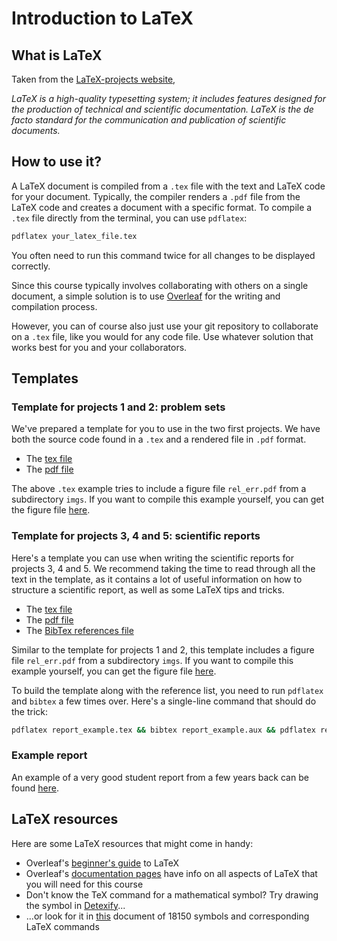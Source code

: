 # Introduction to LaTeX


## What is LaTeX

Taken from the [LaTeX-projects website](https://www.latex-project.org/),

*LaTeX is a high-quality typesetting system; it includes features designed for the production of technical and scientific documentation. LaTeX is the de facto standard for the communication and publication of scientific documents.*

## How to use it?

A LaTeX document is compiled from a `.tex` file with the text and LaTeX code for your document. Typically, the compiler renders a `.pdf` file from the LaTeX code and creates a document with a specific format. To compile a `.tex` file directly from the terminal, you can use `pdflatex`:

```sh
pdflatex your_latex_file.tex
```

You often need to run this command twice for all changes to be displayed correctly.

Since this course typically involves collaborating with others on a single document, a simple solution is to use [Overleaf](https://www.overleaf.com/project) for the writing and compilation process. 

However, you can of course also just use your git repository to collaborate on a `.tex` file, like you would for any code file. Use whatever solution that works best for you and your collaborators.


## Templates

### Template for projects 1 and 2: problem sets

We've prepared a template for you to use in the two first projects. We have both the source code found in a `.tex` and a rendered file in `.pdf` format.

- The [tex file](https://github.com/anderkve/FYS3150/blob/master/book/writing_reports/tex_mal/oppgave_mal.tex)
- The [pdf file](https://github.com/anderkve/FYS3150/blob/master/book/writing_reports/tex_mal/oppgave_mal.pdf)

The above `.tex` example tries to include a figure file `rel_err.pdf` from a subdirectory `imgs`. If you want to compile this example yourself, you can get the figure file [here](https://github.com/anderkve/FYS3150/blob/master/book/writing_reports/tex_mal/imgs/rel_err.pdf).


### Template for projects 3, 4 and 5: scientific reports

Here's a template you can use when writing the scientific reports for projects 3, 4 and 5. We recommend taking the time to read through all the text in the template, as it contains a lot of useful information on how to structure a scientific report, as well as some LaTeX tips and tricks.

- The [tex file](https://github.com/anderkve/FYS3150/blob/master/book/writing_reports/tex_mal/report_example.tex)
- The [pdf file](https://github.com/anderkve/FYS3150/blob/master/book/writing_reports/tex_mal/report_example.pdf)
- The [BibTex references file](https://github.com/anderkve/FYS3150/blob/master/book/writing_reports/tex_mal/ref.bib)

Similar to the template for projects 1 and 2, this template includes a figure file `rel_err.pdf` from a subdirectory `imgs`. If you want to compile this example yourself, you can get the figure file [here](https://github.com/anderkve/FYS3150/blob/master/book/writing_reports/tex_mal/imgs/rel_err.pdf).

To build the template along with the reference list, you need to run `pdflatex` and `bibtex` a few times over. Here's a single-line command that should do the trick:

```sh
pdflatex report_example.tex && bibtex report_example.aux && pdflatex report_example.tex && pdflatex report_example.tex
```


### Example report

An example of a very good student report from a few years back can be found [here](https://github.com/anderkve/FYS3150/blob/master/book/writing_reports/example_report.pdf).



## LaTeX resources

Here are some LaTeX resources that might come in handy:

- Overleaf's [beginner's guide](https://www.overleaf.com/learn/latex/Learn_LaTeX_in_30_minutes) to LaTeX
- Overleaf's [documentation pages](https://www.overleaf.com/learn) have info on all aspects of LaTeX that you will need for this course
- Don't know the TeX command for a mathematical symbol? Try drawing the symbol in [Detexify](https://detexify.kirelabs.org/classify.html)...
- ...or look for it in [this](https://ctan.uib.no/info/symbols/comprehensive/symbols-a4.pdf) document of 18150 symbols and corresponding LaTeX commands

